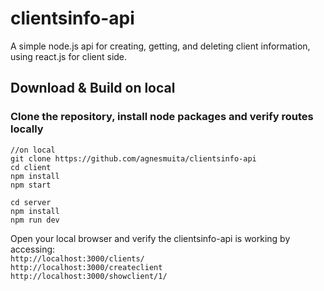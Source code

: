 # clientsinfo-api
A simple node.js api for creating, getting, and deleting client information, using react.js for client side.


## Download & Build on local

### Clone the repository, install node packages  and verify routes locally

``` 
//on local
git clone https://github.com/agnesmuita/clientsinfo-api
cd client
npm install
npm start

cd server
npm install
npm run dev

```

Open your local browser and verify the clientsinfo-api is working by accessing:     
`http://localhost:3000/clients/`   
`http://localhost:3000/createclient`   
`http://localhost:3000/showclient/1/`   
